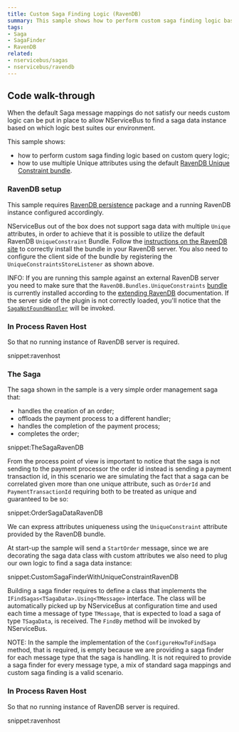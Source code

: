 ```yaml
---
title: Custom Saga Finding Logic (RavenDB)
summary: This sample shows how to perform custom saga finding logic based on custom query logic when the Saga storage is RavenDB and how to use multiple Unique attributes.
tags:
- Saga
- SagaFinder
- RavenDB
related:
- nservicebus/sagas
- nservicebus/ravendb
---
```



## Code walk-through

When the default Saga message mappings do not satisfy our needs custom logic can be put in place to allow NServiceBus to find a saga data instance based on which logic best suites our environment.

This sample shows:

* how to perform custom saga finding logic based on custom query logic;
* how to use multiple Unique attributes using the default [RavenDB Unique Constraint bundle](http://ravendb.net/docs/search/latest/csharp?searchTerm=extending%20bundles%20unique-constraints).


### RavenDB setup

This sample requires [RavenDB persistence](/nservicebus/ravendb/) package and a running RavenDB instance configured accordingly.

NServiceBus out of the box does not support saga data with multiple `Unique` attributes, in order to achieve that it is possible to utilize the default RavenDB `UniqueConstraint` Bundle. Follow the [instructions on the RavenDB site](http://ravendb.net/docs/search/latest/csharp?searchTerm=extending%20bundles%20unique-constraints) to correctly install the bundle in your RavenDB server. You also need to configure the client side of the bundle by registering the `UniqueConstraintsStoreListener` as shown above.

INFO: If you are running this sample against an external RavenDB server you need to make sure that the `RavenDB.Bundles.UniqueConstraints` [bundle](http://ravendb.net/docs/search/latest/csharp?searchTerm=extending%20bundles%20unique-constraints) is currently installed according to the [extending RavenDB](http://ravendb.net/docs/search/latest/csharp?searchTerm=server%20extending%20plugins) documentation. If the server side of the plugin is not correctly loaded, you'll notice that the [`SagaNotFoundHandler`](/nservicebus/sagas/saga-not-found.md) will be invoked.


### In Process Raven Host

So that no running instance of RavenDB server is required.

snippet:ravenhost


### The Saga

The saga shown in the sample is a very simple order management saga that:

* handles the creation of an order;
* offloads the payment process to a different handler;
* handles the completion of the payment process;
* completes the order;

snippet:TheSagaRavenDB

From the process point of view is important to notice that the saga is not sending to the payment processor the order id instead is sending a payment transaction id, in this scenario we are simulating the fact that a saga can be correlated given more than one unique attribute, such as `OrderId` and `PaymentTransactionId` requiring both to be treated as unique and guaranteed to be so:

snippet:OrderSagaDataRavenDB

We can express attributes uniqueness using the `UniqueConstraint` attribute provided by the RavenDB bundle.

At start-up the sample will send a `StartOrder` message, since we are decorating the saga data class with custom attributes we also need to plug our own logic to find a saga data instance:

snippet:CustomSagaFinderWithUniqueConstraintRavenDB

Building a saga finder requires to define a class that implements the `IFindSagas<TSagaData>.Using<TMessage>` interface. The class will be automatically picked up by NServiceBus at configuration time and used each time a message of type `TMessage`, that is expected to load a saga of type `TSagaData`, is received. The `FindBy` method will be invoked by NServiceBus.

NOTE: In the sample the implementation of the `ConfigureHowToFindSaga` method, that is required, is empty because we are providing a saga finder for each message type that the saga is handling. It is not required to provide a saga finder for every message type, a mix of standard saga mappings and custom saga finding is a valid scenario.


### In Process Raven Host

So that no running instance of RavenDB server is required.

snippet:ravenhost
